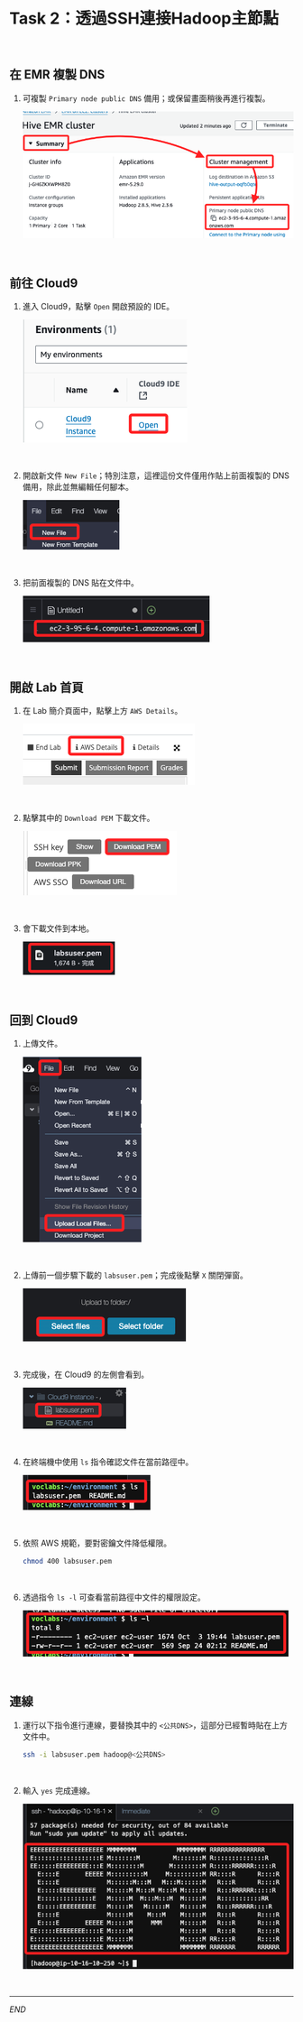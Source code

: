 # Task 2：透過SSH連接Hadoop主節點

<br>

## 在 EMR 複製 DNS

1. 可複製 `Primary node public DNS` 備用；或保留畫面稍後再進行複製。

    ![](images/img_27.png)

<br>

## 前往 Cloud9

1. 進入 Cloud9，點擊 `Open` 開啟預設的 IDE。

    ![](images/img_28.png)

<br>

2. 開啟新文件 `New File`；特別注意，這裡這份文件僅用作貼上前面複製的 DNS 備用，除此並無編輯任何腳本。

    ![](images/img_29.png)

<br>

3. 把前面複製的 DNS 貼在文件中。

    ![](images/img_30.png)

<br>

## 開啟 Lab 首頁

1. 在 Lab 簡介頁面中，點擊上方 `AWS Details`。

    ![](images/img_31.png)

<br>

2. 點擊其中的 `Download PEM` 下載文件。

    ![](images/img_32.png)

<br>

3. 會下載文件到本地。

    ![](images/img_33.png)

<br>

## 回到 Cloud9

1. 上傳文件。

    ![](images/img_34.png)

<br>

2. 上傳前一個步驟下載的 `labsuser.pem`；完成後點擊 `X` 關閉彈窗。

    ![](images/img_35.png)

<br>

3. 完成後，在 Cloud9 的左側會看到。

    ![](images/img_36.png)

<br>

4. 在終端機中使用 `ls` 指令確認文件在當前路徑中。

    ![](images/img_37.png)

<br>

5. 依照 AWS 規範，要對密鑰文件降低權限。

    ```bash
    chmod 400 labsuser.pem
    ```

<br>

6. 透過指令 `ls -l` 可查看當前路徑中文件的權限設定。

    ![](images/img_38.png)

<br>

## 連線

1. 運行以下指令進行連線，要替換其中的 `<公共DNS>`，這部分已經暫時貼在上方文件中。

    ```bash
    ssh -i labsuser.pem hadoop@<公共DNS>
    ```

<br>

2. 輸入 `yes` 完成連線。

    ![](images/img_39.png)

<br>

___

_END_